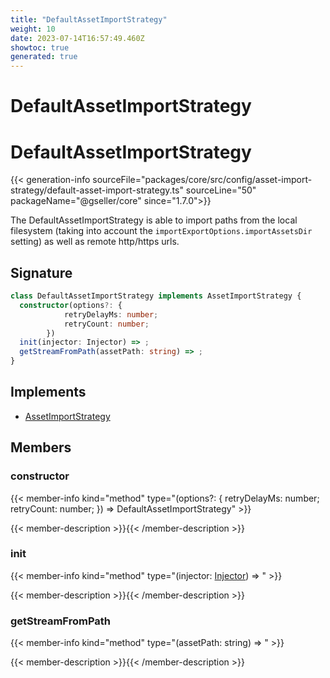 ```yaml
---
title: "DefaultAssetImportStrategy"
weight: 10
date: 2023-07-14T16:57:49.460Z
showtoc: true
generated: true
---
```

<!-- This file was generated from the Vendure source. Do not modify. Instead, re-run the "docs:build" script -->

# DefaultAssetImportStrategy
<div class="symbol">


# DefaultAssetImportStrategy

{{< generation-info sourceFile="packages/core/src/config/asset-import-strategy/default-asset-import-strategy.ts" sourceLine="50" packageName="@gseller/core" since="1.7.0">}}

The DefaultAssetImportStrategy is able to import paths from the local filesystem (taking into account the
`importExportOptions.importAssetsDir` setting) as well as remote http/https urls.

## Signature

```TypeScript
class DefaultAssetImportStrategy implements AssetImportStrategy {
  constructor(options?: {
            retryDelayMs: number;
            retryCount: number;
        })
  init(injector: Injector) => ;
  getStreamFromPath(assetPath: string) => ;
}
```
## Implements

 * <a href='/typescript-api/import-export/asset-import-strategy#assetimportstrategy'>AssetImportStrategy</a>


## Members

### constructor

{{< member-info kind="method" type="(options?: {             retryDelayMs: number;             retryCount: number;         }) => DefaultAssetImportStrategy"  >}}

{{< member-description >}}{{< /member-description >}}

### init

{{< member-info kind="method" type="(injector: <a href='/typescript-api/common/injector#injector'>Injector</a>) => "  >}}

{{< member-description >}}{{< /member-description >}}

### getStreamFromPath

{{< member-info kind="method" type="(assetPath: string) => "  >}}

{{< member-description >}}{{< /member-description >}}


</div>
